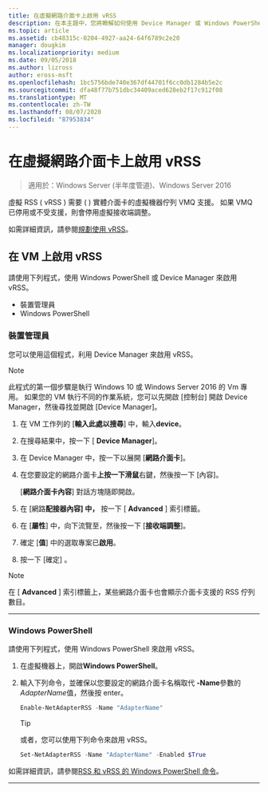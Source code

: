 ```yaml
---
title: 在虛擬網路介面卡上啟用 vRSS
description: 在本主題中，您將瞭解如何使用 Device Manager 或 Windows PowerShell，在 Windows Server 中啟用 vRSS。
ms.topic: article
ms.assetid: cb48315c-0204-4927-aa24-64f6789c2e20
manager: dougkim
ms.localizationpriority: medium
ms.date: 09/05/2018
ms.author: lizross
author: eross-msft
ms.openlocfilehash: 1bc5756bde740e367df44701f6cc0db1284b5e2c
ms.sourcegitcommit: dfa48f77b751dbc34409aced628eb2f17c912f08
ms.translationtype: MT
ms.contentlocale: zh-TW
ms.lasthandoff: 08/07/2020
ms.locfileid: "87953834"
---
```

# <a name="enable-vrss-on-a-virtual-network-adapter"></a>在虛擬網路介面卡上啟用 vRSS

>適用於：Windows Server (半年度管道)、Windows Server 2016

虛擬 RSS \( vRSS \) 需要 \( \) 實體介面卡的虛擬機器佇列 VMQ 支援。 如果 VMQ 已停用或不受支援，則會停用虛擬接收端調整。

如需詳細資訊，請參閱[規劃使用 vRSS](vrss-plan.md)。

## <a name="enable-vrss-on-a-vm"></a>在 VM 上啟用 vRSS

請使用下列程式，使用 Windows PowerShell 或 Device Manager 來啟用 vRSS。

-   裝置管理員
-   Windows PowerShell

### <a name="device-manager"></a>裝置管理員

您可以使用這個程式，利用 Device Manager 來啟用 vRSS。

>[!NOTE]
>此程式的第一個步驟是執行 Windows 10 或 Windows Server 2016 的 Vm 專用。 如果您的 VM 執行不同的作業系統，您可以先開啟 [控制台] 開啟 Device Manager，然後尋找並開啟 [Device Manager]。

1.  在 VM 工作列的 [**輸入此處以搜尋**] 中，輸入**device**。

2.  在搜尋結果中，按一下 [ **Device Manager**]。

3.  在 Device Manager 中，按一下以展開 [**網路介面卡**]。

4.  在您要設定的網路介面卡**上按一下滑鼠**右鍵，然後按一下 [內容]。<p>[**網路介面卡內容**] 對話方塊隨即開啟。

5.  在 [網路**配接器內容] 中，** 按一下 [ **Advanced** ] 索引標籤。

6.  在 [**屬性**] 中，向下流覽至，然後按一下 [**接收端調整**]。

7.  確定 [**值**] 中的選取專案已**啟用**。

8.  按一下 [確定]  。

> [!NOTE]
> 在 [ **Advanced** ] 索引標籤上，某些網路介面卡也會顯示介面卡支援的 RSS 佇列數目。

---

### <a name="windows-powershell"></a>Windows PowerShell

請使用下列程式，使用 Windows PowerShell 來啟用 vRSS。

1. 在虛擬機器上，開啟**Windows PowerShell**。

2. 輸入下列命令，並確保以您要設定的網路介面卡名稱取代 **-Name**參數的*AdapterName*值，然後按 enter。

   ```PowerShell
   Enable-NetAdapterRSS -Name "AdapterName"
   ```

   >[!TIP]
   >或者，您可以使用下列命令來啟用 vRSS。
   >```PowerShell
   >Set-NetAdapterRSS -Name "AdapterName" -Enabled $True
   >```

如需詳細資訊，請參閱[RSS 和 vRSS 的 Windows PowerShell 命令](vrss-wps.md)。

---